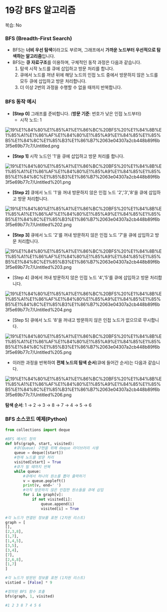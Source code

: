 # 19강 BFS 알고리즘

복습: No

### BFS (Breadth-First Search)

- BFS는 **너비 우선 탐색**이라고도 부르며, 그래프에서 **가까운 노드부터 우선적으로 탐색하는 알고리즘**입니다.
- BFS는 **큐 자료구조**를 이용하며, 구체적인 동작 과정은 다음과 같습니다.
    1. 탐색 시작 노드를 큐에 삽입하고 방문 처리를 합니다.
    2. 큐에서 노드를 꺼낸 뒤에 해당 노드의 인접 노드 중에서 방문하지 않은 노드를 모두 큐에 삽입하고 방문 처리합니다.
    3. 더 이상 2번의 과정을 수행할 수 없을 때까지 반복합니다.

### BFS 동작 예시

- **[Step 0]** 그래프를 준비합니다. (**방문 기준**: 번호가 낮은 인접 노드부터)
    - 시작 노드: 1

![19%E1%84%80%E1%85%A1%E1%86%BC%20BFS%20%E1%84%8B%E1%85%A1%E1%86%AF%E1%84%80%E1%85%A9%E1%84%85%E1%85%B5%E1%84%8C%E1%85%B3%E1%86%B7%2063e04307a2cb448b89f6b3f5e69b77c7/Untitled.png](19%E1%84%80%E1%85%A1%E1%86%BC%20BFS%20%E1%84%8B%E1%85%A1%E1%86%AF%E1%84%80%E1%85%A9%E1%84%85%E1%85%B5%E1%84%8C%E1%85%B3%E1%86%B7%2063e04307a2cb448b89f6b3f5e69b77c7/Untitled.png)

- **[Step 1]** 시작 노드인 '1'을 큐에 삽입하고 방문 처리를 합니다.

![19%E1%84%80%E1%85%A1%E1%86%BC%20BFS%20%E1%84%8B%E1%85%A1%E1%86%AF%E1%84%80%E1%85%A9%E1%84%85%E1%85%B5%E1%84%8C%E1%85%B3%E1%86%B7%2063e04307a2cb448b89f6b3f5e69b77c7/Untitled%201.png](19%E1%84%80%E1%85%A1%E1%86%BC%20BFS%20%E1%84%8B%E1%85%A1%E1%86%AF%E1%84%80%E1%85%A9%E1%84%85%E1%85%B5%E1%84%8C%E1%85%B3%E1%86%B7%2063e04307a2cb448b89f6b3f5e69b77c7/Untitled%201.png)

- **[Step 2]** 큐에서 노드 '1'을 꺼내 방문하지 않은 인접 노드 '2','3','8'을 큐에 삽입하고 방문 처리합니다.

![19%E1%84%80%E1%85%A1%E1%86%BC%20BFS%20%E1%84%8B%E1%85%A1%E1%86%AF%E1%84%80%E1%85%A9%E1%84%85%E1%85%B5%E1%84%8C%E1%85%B3%E1%86%B7%2063e04307a2cb448b89f6b3f5e69b77c7/Untitled%202.png](19%E1%84%80%E1%85%A1%E1%86%BC%20BFS%20%E1%84%8B%E1%85%A1%E1%86%AF%E1%84%80%E1%85%A9%E1%84%85%E1%85%B5%E1%84%8C%E1%85%B3%E1%86%B7%2063e04307a2cb448b89f6b3f5e69b77c7/Untitled%202.png)

- **[Step 3]** 큐에서 노드 '2'를 꺼내 방문하지 않은 인접 노드 '7'을 큐에 삽입하고 방문 처리합니다.

![19%E1%84%80%E1%85%A1%E1%86%BC%20BFS%20%E1%84%8B%E1%85%A1%E1%86%AF%E1%84%80%E1%85%A9%E1%84%85%E1%85%B5%E1%84%8C%E1%85%B3%E1%86%B7%2063e04307a2cb448b89f6b3f5e69b77c7/Untitled%203.png](19%E1%84%80%E1%85%A1%E1%86%BC%20BFS%20%E1%84%8B%E1%85%A1%E1%86%AF%E1%84%80%E1%85%A9%E1%84%85%E1%85%B5%E1%84%8C%E1%85%B3%E1%86%B7%2063e04307a2cb448b89f6b3f5e69b77c7/Untitled%203.png)

- [Step 4] 큐에서 꺼내 방문하지 않은 인접 노드 '4','5'를 큐에 삽입하고 방문 처리합니다.

![19%E1%84%80%E1%85%A1%E1%86%BC%20BFS%20%E1%84%8B%E1%85%A1%E1%86%AF%E1%84%80%E1%85%A9%E1%84%85%E1%85%B5%E1%84%8C%E1%85%B3%E1%86%B7%2063e04307a2cb448b89f6b3f5e69b77c7/Untitled%204.png](19%E1%84%80%E1%85%A1%E1%86%BC%20BFS%20%E1%84%8B%E1%85%A1%E1%86%AF%E1%84%80%E1%85%A9%E1%84%85%E1%85%B5%E1%84%8C%E1%85%B3%E1%86%B7%2063e04307a2cb448b89f6b3f5e69b77c7/Untitled%204.png)

- [Step 5] 큐에서 노드 '8'을 꺼내고 방문하지 않은 인접 노드가 없으므로 무시합니다.

![19%E1%84%80%E1%85%A1%E1%86%BC%20BFS%20%E1%84%8B%E1%85%A1%E1%86%AF%E1%84%80%E1%85%A9%E1%84%85%E1%85%B5%E1%84%8C%E1%85%B3%E1%86%B7%2063e04307a2cb448b89f6b3f5e69b77c7/Untitled%205.png](19%E1%84%80%E1%85%A1%E1%86%BC%20BFS%20%E1%84%8B%E1%85%A1%E1%86%AF%E1%84%80%E1%85%A9%E1%84%85%E1%85%B5%E1%84%8C%E1%85%B3%E1%86%B7%2063e04307a2cb448b89f6b3f5e69b77c7/Untitled%205.png)

- 이러한 과정을 반복하여 **전체 노드의 탐색 순서**(큐에 들어간 순서)는 다음과 같습니다.

![19%E1%84%80%E1%85%A1%E1%86%BC%20BFS%20%E1%84%8B%E1%85%A1%E1%86%AF%E1%84%80%E1%85%A9%E1%84%85%E1%85%B5%E1%84%8C%E1%85%B3%E1%86%B7%2063e04307a2cb448b89f6b3f5e69b77c7/Untitled%206.png](19%E1%84%80%E1%85%A1%E1%86%BC%20BFS%20%E1%84%8B%E1%85%A1%E1%86%AF%E1%84%80%E1%85%A9%E1%84%85%E1%85%B5%E1%84%8C%E1%85%B3%E1%86%B7%2063e04307a2cb448b89f6b3f5e69b77c7/Untitled%206.png)

**탐색 순서**: 1 → 2 → 3 → 8 → 7 → 4 → 5 → 6

### BFS 소스코드 예제(Python)

```python
from collections import deque

#BFS 메서드 정의
def bfs(graph, start, visited):
	#큐(Queue) 구현을 위해 deque 라이브러리 사용
	queue = deque([start])
	#현재 노드를 방문 처리
	visited[start] = True
	#큐가 빌 때까지 반복
	while queue:
		#큐에서 하나의 원소를 뽑아 출력하기
		v = queue.popleft()
		print(v, end=' ')
		#아직 방문하지 않은 인접한 원소들을 큐에 삽입
		for i in graph[v]:
			if not visited[i]:
				queue.append(i)
				visited[i] = True

#각 노드가 연결된 정보를 표현 (2차원 리스트)
graph = [
[],
[2,3,8],
[1,7],
[1,4,5],
[3,5],
[3,4],
[7],
[2,6,8],
[1,7]
]

#각 노드가 방문된 정보를 표현 (1차원 리스트)
vistied = [False] * 9

#정의된 BFS 함수 호출
bfs(graph, 1, visited)

#1 2 3 8 7 4 5 6
```